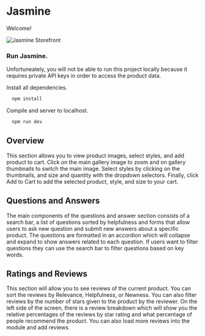 # Jasmine

Welcome!

![Jasmine Storefront](https://res.cloudinary.com/dhjvvkko0/image/upload/v1675103992/Screen_Shot_2023-01-30_at_1.39.36_PM_piudre.jpg)

### Run Jasmine.

Unfortuneately, you will not be able to run this project locally because it requires private API keys in order to access the product data.

Install all dependencies.

```js
  npm install
```

Compile and server to localhost.

```js
  npm run dev
```

## Overview

This section allows you to view product images, select styles, and add product to cart. Click on the main gallery image to zoom and on gallery thumbnails to switch the main image. Select styles by clicking on the thumbnails, and size and quantity with the dropdown selectors. Finally, click Add to Cart to add the selected product, style, and size to your cart.

## Questions and Answers

The main components of the  questions and answer section consists of a search bar, a list of questions sorted by helpfulness and forms that allow users to ask new question and submit new answers about a specific product. The questions are formatted in an accordion which will collapse and expand to show answers related to each question. If users want to filter questions they can use the search bar to filter questions based on key words. 

## Ratings and Reviews

This section will allow you to see reviews of the current product. You can sort the reviews by Relevance, Helpfulness, or Newness. You can also filter reviews by the number of stars given to the product by the reviewer. On the left side of the screen, there is a review breakdown which will show you the relative percentages of the reviews by star rating and what percentage of people recommend the product. You can also load more reviews into the module and add reviews.
